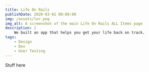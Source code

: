 ```yaml
---
title: Life On Rails
publishDate: 2020-03-02 00:00:00
img: /assets/lor.png
img_alt: A screenshot of the main Life On Rails ALL Items page
description: |
    We built an app that helps you get your life back on track.
tags:
    - Design
    - Dev
    - User Testing
---
```


Stuff here
